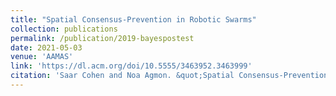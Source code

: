 ```yaml
---
title: "Spatial Consensus-Prevention in Robotic Swarms"
collection: publications
permalink: /publication/2019-bayespostest
date: 2021-05-03
venue: 'AAMAS'
link: 'https://dl.acm.org/doi/10.5555/3463952.3463999'
citation: 'Saar Cohen and Noa Agmon. &quot;Spatial Consensus-Prevention in Robotic Swarms.&quot; <i>In AAMAS'21: Proceedings of the 20th International Conference on Autonomous Agents and Multiagent Systems</i>, 2021.'
---
```

